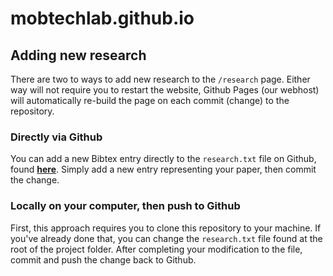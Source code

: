 # mobtechlab.github.io

## Adding new research 
There are two to ways to add new research to the `/research` page. Either way will not require you to restart the website, Github Pages (our webhost) will automatically re-build the page on each commit (change) to the repository.

### Directly via Github
You can add a new Bibtex entry directly to the `research.txt` file on Github, found **[here](https://github.com/mobiletechlab/mobiletechlab.github.io/blob/master/research.txt)**. Simply add a new entry representing your paper, then commit the change.

### Locally on your computer, then push to Github
First, this approach requires you to clone this repository to your machine. If you've already done that, you can change the `research.txt` file found at the root of the project folder. After completing your modification to the file, commit and push the change back to Github.
